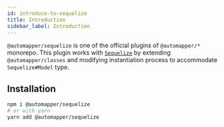 ```yaml
---
id: introduce-to-sequelize
title: Introduction
sidebar_label: Introduction
---
```


`@automapper/sequelize` is one of the official plugins of `@automapper/*` monorepo. This plugin works with [`Sequelize`](https://github.com/sequelize/sequelize) by extending `@automapper/classes` and modifying instantiation process to accommodate `Sequelize#Model` type.

## Installation

```bash
npm i @automapper/sequelize
# or with yarn
yarn add @automapper/sequelize
```
